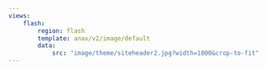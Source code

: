 ```yaml
---
views:
    flash:
        region: flash
        template: anax/v2/image/default
        data:
            src: "image/theme/siteheader2.jpg?width=1800&crop-to-fit"
---
```

